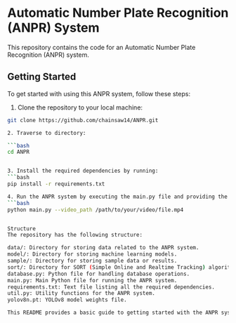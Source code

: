 # Automatic Number Plate Recognition (ANPR) System

This repository contains the code for an Automatic Number Plate Recognition (ANPR) system.

## Getting Started

To get started with using this ANPR system, follow these steps:

1. Clone the repository to your local machine:

```bash
git clone https://github.com/chainsaw14/ANPR.git

2. Traverse to directory:

```bash
cd ANPR


3. Install the required dependencies by running:
```bash
pip install -r requirements.txt

4. Run the ANPR system by executing the main.py file and providing the path to the video file you want to analyze:
```bash
python main.py --video_path /path/to/your/video/file.mp4


Structure
The repository has the following structure:

data/: Directory for storing data related to the ANPR system.
model/: Directory for storing machine learning models.
sample/: Directory for storing sample data or results.
sort/: Directory for SORT (Simple Online and Realtime Tracking) algorithm implementation.
database.py: Python file for handling database operations.
main.py: Main Python file for running the ANPR system.
requirements.txt: Text file listing all the required dependencies.
util.py: Utility functions for the ANPR system.
yolov8n.pt: YOLOv8 model weights file.

This README provides a basic guide to getting started with the ANPR system, outlines the directory structure, encourages contributions, and mentions the project's license. Let me know if you need further details or modifications!
